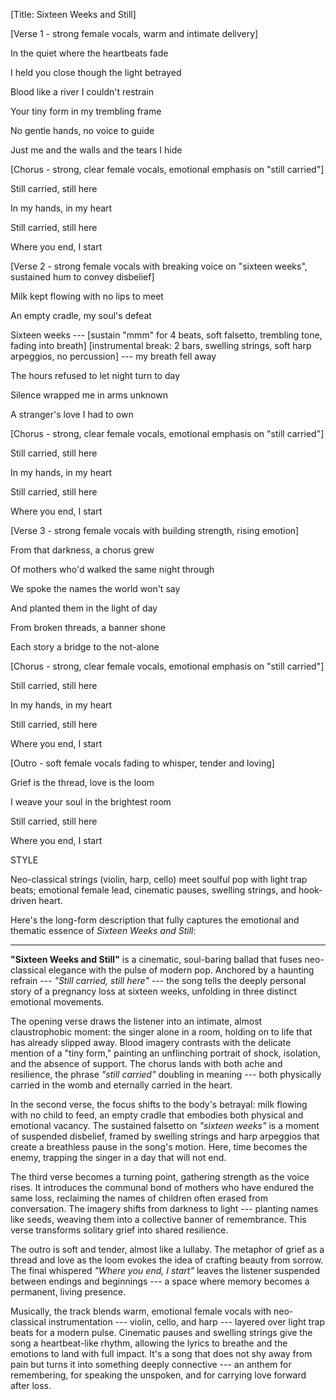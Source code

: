 \[Title: Sixteen Weeks and Still\]

\[Verse 1 - strong female vocals, warm and intimate delivery\]

In the quiet where the heartbeats fade

I held you close though the light betrayed

Blood like a river I couldn't restrain

Your tiny form in my trembling frame

No gentle hands, no voice to guide

Just me and the walls and the tears I hide

\[Chorus - strong, clear female vocals, emotional emphasis on \"still
carried\"\]

Still carried, still here

In my hands, in my heart

Still carried, still here

Where you end, I start

\[Verse 2 - strong female vocals with breaking voice on \"sixteen
weeks\", sustained hum to convey disbelief\]

Milk kept flowing with no lips to meet

An empty cradle, my soul's defeat

Sixteen weeks --- \[sustain \"mmm\" for 4 beats, soft falsetto,
trembling tone, fading into breath\] \[instrumental break: 2 bars,
swelling strings, soft harp arpeggios, no percussion\] --- my breath
fell away

The hours refused to let night turn to day

Silence wrapped me in arms unknown

A stranger's love I had to own

\[Chorus - strong, clear female vocals, emotional emphasis on \"still
carried\"\]

Still carried, still here

In my hands, in my heart

Still carried, still here

Where you end, I start

\[Verse 3 - strong female vocals with building strength, rising
emotion\]

From that darkness, a chorus grew

Of mothers who'd walked the same night through

We spoke the names the world won't say

And planted them in the light of day

From broken threads, a banner shone

Each story a bridge to the not-alone

\[Chorus - strong, clear female vocals, emotional emphasis on \"still
carried\"\]

Still carried, still here

In my hands, in my heart

Still carried, still here

Where you end, I start

\[Outro - soft female vocals fading to whisper, tender and loving\]

Grief is the thread, love is the loom

I weave your soul in the brightest room

Still carried, still here

Where you end, I start

STYLE

Neo-classical strings (violin, harp, cello) meet soulful pop with light
trap beats; emotional female lead, cinematic pauses, swelling strings,
and hook-driven heart.

Here's the long-form description that fully captures the emotional and
thematic essence of *Sixteen Weeks and Still*:

------------------------------------------------------------------------

**\"Sixteen Weeks and Still\"** is a cinematic, soul-baring ballad that
fuses neo-classical elegance with the pulse of modern pop. Anchored by a
haunting refrain --- *"Still carried, still here"* --- the song tells
the deeply personal story of a pregnancy loss at sixteen weeks,
unfolding in three distinct emotional movements.

The opening verse draws the listener into an intimate, almost
claustrophobic moment: the singer alone in a room, holding on to life
that has already slipped away. Blood imagery contrasts with the delicate
mention of a "tiny form," painting an unflinching portrait of shock,
isolation, and the absence of support. The chorus lands with both ache
and resilience, the phrase *"still carried"* doubling in meaning ---
both physically carried in the womb and eternally carried in the heart.

In the second verse, the focus shifts to the body's betrayal: milk
flowing with no child to feed, an empty cradle that embodies both
physical and emotional vacancy. The sustained falsetto on *"sixteen
weeks"* is a moment of suspended disbelief, framed by swelling strings
and harp arpeggios that create a breathless pause in the song's motion.
Here, time becomes the enemy, trapping the singer in a day that will not
end.

The third verse becomes a turning point, gathering strength as the voice
rises. It introduces the communal bond of mothers who have endured the
same loss, reclaiming the names of children often erased from
conversation. The imagery shifts from darkness to light --- planting
names like seeds, weaving them into a collective banner of remembrance.
This verse transforms solitary grief into shared resilience.

The outro is soft and tender, almost like a lullaby. The metaphor of
grief as a thread and love as the loom evokes the idea of crafting
beauty from sorrow. The final whispered *"Where you end, I start"*
leaves the listener suspended between endings and beginnings --- a space
where memory becomes a permanent, living presence.

Musically, the track blends warm, emotional female vocals with
neo-classical instrumentation --- violin, cello, and harp --- layered
over light trap beats for a modern pulse. Cinematic pauses and swelling
strings give the song a heartbeat-like rhythm, allowing the lyrics to
breathe and the emotions to land with full impact. It's a song that does
not shy away from pain but turns it into something deeply connective ---
an anthem for remembering, for speaking the unspoken, and for carrying
love forward after loss.




